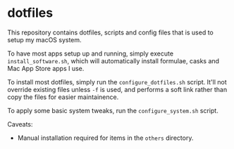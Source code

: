# dotfiles

This repository contains dotfiles, scripts and config files that is used to setup my macOS system.

To have most apps setup up and running, simply execute `install_software.sh`, which will automatically install formulae, casks and Mac App Store apps I use.

To install most dotfiles, simply run the `configure_dotfiles.sh` script. It'll not override existing files unless `-f` is used, and performs a soft link rather than copy the files for easier maintainence.

To apply some basic system tweaks, run the `configure_system.sh` script.

Caveats:
- Manual installation required for items in the `others` directory.
